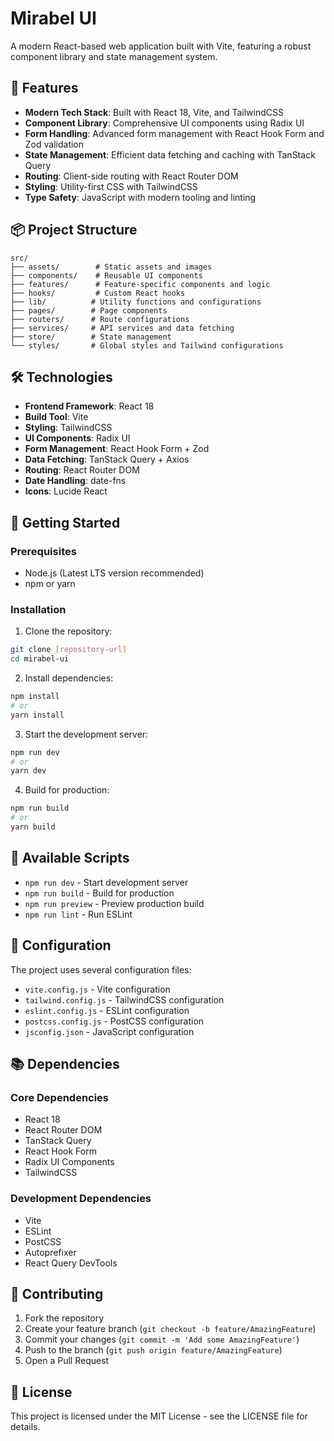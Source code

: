 # Mirabel UI

A modern React-based web application built with Vite, featuring a robust component library and state management system.

## 🚀 Features

- **Modern Tech Stack**: Built with React 18, Vite, and TailwindCSS
- **Component Library**: Comprehensive UI components using Radix UI
- **Form Handling**: Advanced form management with React Hook Form and Zod validation
- **State Management**: Efficient data fetching and caching with TanStack Query
- **Routing**: Client-side routing with React Router DOM
- **Styling**: Utility-first CSS with TailwindCSS
- **Type Safety**: JavaScript with modern tooling and linting

## 📦 Project Structure

```
src/
├── assets/        # Static assets and images
├── components/    # Reusable UI components
├── features/      # Feature-specific components and logic
├── hooks/         # Custom React hooks
├── lib/          # Utility functions and configurations
├── pages/        # Page components
├── routers/      # Route configurations
├── services/     # API services and data fetching
├── store/        # State management
└── styles/       # Global styles and Tailwind configurations
```

## 🛠️ Technologies

- **Frontend Framework**: React 18
- **Build Tool**: Vite
- **Styling**: TailwindCSS
- **UI Components**: Radix UI
- **Form Management**: React Hook Form + Zod
- **Data Fetching**: TanStack Query + Axios
- **Routing**: React Router DOM
- **Date Handling**: date-fns
- **Icons**: Lucide React

## 🚀 Getting Started

### Prerequisites

- Node.js (Latest LTS version recommended)
- npm or yarn

### Installation

1. Clone the repository:
```bash
git clone [repository-url]
cd mirabel-ui
```

2. Install dependencies:
```bash
npm install
# or
yarn install
```

3. Start the development server:
```bash
npm run dev
# or
yarn dev
```

4. Build for production:
```bash
npm run build
# or
yarn build
```

## 📝 Available Scripts

- `npm run dev` - Start development server
- `npm run build` - Build for production
- `npm run preview` - Preview production build
- `npm run lint` - Run ESLint

## 🔧 Configuration

The project uses several configuration files:

- `vite.config.js` - Vite configuration
- `tailwind.config.js` - TailwindCSS configuration
- `eslint.config.js` - ESLint configuration
- `postcss.config.js` - PostCSS configuration
- `jsconfig.json` - JavaScript configuration

## 📚 Dependencies

### Core Dependencies
- React 18
- React Router DOM
- TanStack Query
- React Hook Form
- Radix UI Components
- TailwindCSS

### Development Dependencies
- Vite
- ESLint
- PostCSS
- Autoprefixer
- React Query DevTools

## 🤝 Contributing

1. Fork the repository
2. Create your feature branch (`git checkout -b feature/AmazingFeature`)
3. Commit your changes (`git commit -m 'Add some AmazingFeature'`)
4. Push to the branch (`git push origin feature/AmazingFeature`)
5. Open a Pull Request

## 📄 License

This project is licensed under the MIT License - see the LICENSE file for details.
